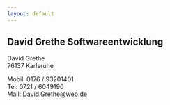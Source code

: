 ```yaml
---
layout: default
---
```


## David Grethe Softwareentwicklung 

David Grethe<BR>
76137 Karlsruhe

Mobil: 0176 / 93201401<BR>
Tel:    0721 / 6049190<BR>
Mail: David.Grethe@web.de 
